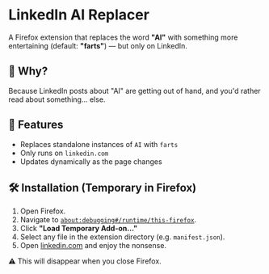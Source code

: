 # LinkedIn AI Replacer

A Firefox extension that replaces the word **"AI"** with something more entertaining (default: **"farts"**) — but only on LinkedIn.

## 🧠 Why?

Because LinkedIn posts about "AI" are getting out of hand, and you'd rather read about something... else.

## 🚀 Features

- Replaces standalone instances of `AI` with `farts`
- Only runs on `linkedin.com`
- Updates dynamically as the page changes

## 🛠 Installation (Temporary in Firefox)

1. Open Firefox.
2. Navigate to [`about:debugging#/runtime/this-firefox`](about:debugging#/runtime/this-firefox).
3. Click **"Load Temporary Add-on…"**
4. Select any file in the extension directory (e.g. `manifest.json`).
5. Open [linkedin.com](https://linkedin.com) and enjoy the nonsense.

⚠️ This will disappear when you close Firefox.
